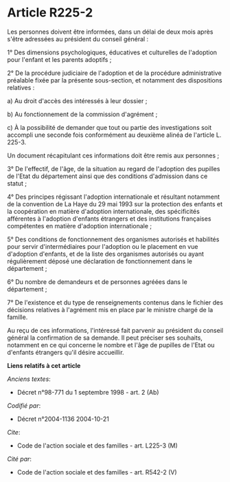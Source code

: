 # Article R225-2

Les personnes doivent être informées, dans un délai de deux mois après s'être adressées au président du conseil général :

1° Des dimensions psychologiques, éducatives et culturelles de l'adoption pour l'enfant et les parents adoptifs ;

2° De la procédure judiciaire de l'adoption et de la procédure administrative préalable fixée par la présente sous-section,
et notamment des dispositions relatives :

a) Au droit d'accès des intéressés à leur dossier ;

b) Au fonctionnement de la commission d'agrément ;

c) À la possibilité de demander que tout ou partie des investigations soit accompli une seconde fois conformément au deuxième
alinéa de l'article L. 225-3.

Un document récapitulant ces informations doit être remis aux personnes ;

3° De l'effectif, de l'âge, de la situation au regard de l'adoption des pupilles de l'Etat du département ainsi que des
conditions d'admission dans ce statut ;

4° Des principes régissant l'adoption internationale et résultant notamment de la convention de La Haye du 29 mai 1993 sur la
protection des enfants et la coopération en matière d'adoption internationale, des spécificités afférentes à l'adoption
d'enfants étrangers et des institutions françaises compétentes en matière d'adoption internationale ;

5° Des conditions de fonctionnement des organismes autorisés et habilités pour servir d'intermédiaires pour l'adoption ou le
placement en vue d'adoption d'enfants, et de la liste des organismes autorisés ou ayant régulièrement déposé une déclaration
de fonctionnement dans le département ;

6° Du nombre de demandeurs et de personnes agréées dans le département ;

7° De l'existence et du type de renseignements contenus dans le fichier des décisions relatives à l'agrément mis en place par
le ministre chargé de la famille.

Au reçu de ces informations, l'intéressé fait parvenir au président du conseil général la confirmation de sa demande. Il peut
préciser ses souhaits, notamment en ce qui concerne le nombre et l'âge de pupilles de l'Etat ou d'enfants étrangers qu'il
désire accueillir.

**Liens relatifs à cet article**

_Anciens textes_:

  - Décret n°98-771 du 1 septembre 1998 - art. 2 (Ab)

_Codifié par_:

  - Décret n°2004-1136 2004-10-21

_Cite_:

  - Code de l'action sociale et des familles - art. L225-3 (M)

_Cité par_:

  - Code de l'action sociale et des familles - art. R542-2 (V)
